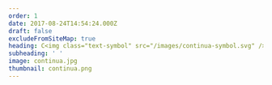 ```yaml
---
order: 1
date: 2017-08-24T14:54:24.000Z
draft: false
excludeFromSiteMap: true
heading: C<img class="text-symbol" src="/images/continua-symbol.svg" />ntinua
subheading: ' '
image: continua.jpg
thumbnail: continua.png
---
```


